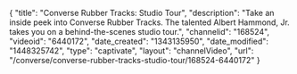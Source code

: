 {
    "title": "Converse Rubber Tracks: Studio Tour",
    "description": "Take an inside peek into Converse Rubber Tracks. The talented Albert Hammond, Jr. takes you on a behind-the-scenes studio tour.",
    "channelid": "168524",
    "videoid": "6440172",
    "date_created": "1343135950",
    "date_modified": "1448325742",
    "type": "captivate",
    "layout": "channelVideo",
    "url": "\/converse\/converse-rubber-tracks-studio-tour\/168524-6440172"
}